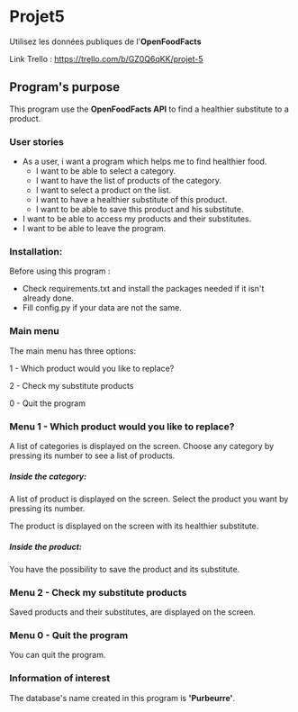 # Projet5
Utilisez les données publiques de l'**OpenFoodFacts**

Link Trello : https://trello.com/b/GZ0Q6qKK/projet-5

## Program's purpose
This program use the **OpenFoodFacts API** to find a healthier substitute to a product.

### User stories
* As a user, i want a program which helps me to find healthier food.
    * I want to be able to select a category.
    * I want to have the list of products of the category.
    * I want to select a product on the list.
    * I want to have a healthier substitute of this product.
    * I want to be able to save this product and his substitute.
* I want to be able to access my products and their substitutes.
* I want to be able to leave the program.

### Installation:
Before using this program :
* Check requirements.txt and install the packages needed if it isn't already done.
* Fill config.py if your data are not the same.

### Main menu
The main menu has three options:

1 - Which product would you like to replace?

2 - Check my substitute products

0 - Quit the program

### Menu 1 - Which product would you like to replace?
A list of categories is displayed on the screen.
Choose any category by pressing its number to see a list of products.

##### Inside the category:
A list of product is displayed on the screen.
Select the product you want by pressing its number.

The product is displayed on the screen with its healthier substitute.

##### Inside the product:
You have the possibility to save the product and its substitute.

### Menu 2 - Check my substitute products
Saved products and their substitutes, are displayed on the screen.

### Menu 0 - Quit the program
You can quit the program.

### Information of interest
The database's name created in this program is **'Purbeurre'**.


